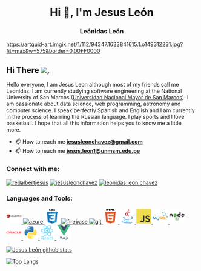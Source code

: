 <h1 align="center">Hi 👋, I'm Jesus León</h1>
<h3 align="center">Leónidas León</h3>

https://artquid-art.imgix.net/1/112/94347.1633841615.1.o149312231.jpg?fit=max&w=575&border=0,00FF0000

## Hi There <img src="https://raw.githubusercontent.com/vilcajoal/vilcajoal/master/assets/wave.gif" width="27px">,
Hello everyone, I am Jesus Leon although most of my friends call me Leonidas. I am currently studying software engineering at the National University of San Marcos ([Universidad Nacional Mayor de San Marcos](http://www.unmsm.edu.pe/)).
I am passionate about data science, web programming, astronomy and computer science. I speak perfectly Spanish and English and I am currently in the process of learning the Russian language. I play sports and I love basketball. I hope that all this information helps you to know me a little more.

- 📫 How to reach me **jesusleonchavez@gmail.com**
- 📫 How to reach me **jesus.leon1@unmsm.edu.pe**

<h3 align="left">Connect with me:</h3>
<p align="left">
<a href="https://twitter.com/redalbertjesus" target="blank"><img align="center" src="https://cdn.jsdelivr.net/npm/simple-icons@3.0.1/icons/twitter.svg" alt="redalbertjesus" height="30" width="40" /></a>
<a href="https://fb.com/jesusleonchavez" target="blank"><img align="center" src="https://cdn.jsdelivr.net/npm/simple-icons@3.0.1/icons/facebook.svg" alt="jesusleonchavez" height="30" width="40" /></a>
<a href="https://instagram.com/leonidas.leon.chavez" target="blank"><img align="center" src="https://cdn.jsdelivr.net/npm/simple-icons@3.0.1/icons/instagram.svg" alt="leonidas.leon.chavez" height="30" width="40" /></a>
</p>

<h3 align="left">Languages and Tools:</h3>
<p align="left"> <a href="https://angular.io" target="_blank"> <img src="https://raw.githubusercontent.com/devicons/devicon/master/icons/angularjs/angularjs-original-wordmark.svg" alt="angularjs" width="40" height="40"/> </a> <a href="https://azure.microsoft.com/en-in/" target="_blank"> <img src="https://www.vectorlogo.zone/logos/microsoft_azure/microsoft_azure-icon.svg" alt="azure" width="40" height="40"/> </a> <a href="https://www.w3schools.com/css/" target="_blank"> <img src="https://raw.githubusercontent.com/devicons/devicon/master/icons/css3/css3-original-wordmark.svg" alt="css3" width="40" height="40"/> </a> <a href="https://firebase.google.com/" target="_blank"> <img src="https://www.vectorlogo.zone/logos/firebase/firebase-icon.svg" alt="firebase" width="40" height="40"/> </a> <a href="https://git-scm.com/" target="_blank"> <img src="https://www.vectorlogo.zone/logos/git-scm/git-scm-icon.svg" alt="git" width="40" height="40"/> </a> <a href="https://www.w3.org/html/" target="_blank"> <img src="https://raw.githubusercontent.com/devicons/devicon/master/icons/html5/html5-original-wordmark.svg" alt="html5" width="40" height="40"/> </a> <a href="https://www.java.com" target="_blank"> <img src="https://raw.githubusercontent.com/devicons/devicon/master/icons/java/java-original.svg" alt="java" width="40" height="40"/> </a> <a href="https://developer.mozilla.org/en-US/docs/Web/JavaScript" target="_blank"> <img src="https://raw.githubusercontent.com/devicons/devicon/master/icons/javascript/javascript-original.svg" alt="javascript" width="40" height="40"/> </a> <a href="https://www.mysql.com/" target="_blank"> <img src="https://raw.githubusercontent.com/devicons/devicon/master/icons/mysql/mysql-original-wordmark.svg" alt="mysql" width="40" height="40"/> </a> <a href="https://nodejs.org" target="_blank"> <img src="https://raw.githubusercontent.com/devicons/devicon/master/icons/nodejs/nodejs-original-wordmark.svg" alt="nodejs" width="40" height="40"/> </a> <a href="https://www.oracle.com/" target="_blank"> <img src="https://raw.githubusercontent.com/devicons/devicon/master/icons/oracle/oracle-original.svg" alt="oracle" width="40" height="40"/> </a> <a href="https://www.python.org" target="_blank"> <img src="https://raw.githubusercontent.com/devicons/devicon/master/icons/python/python-original.svg" alt="python" width="40" height="40"/> </a> <a href="https://reactjs.org/" target="_blank"> <img src="https://raw.githubusercontent.com/devicons/devicon/master/icons/react/react-original-wordmark.svg" alt="react" width="40" height="40"/> </a> <a href="https://vuejs.org/" target="_blank"> <img src="https://raw.githubusercontent.com/devicons/devicon/master/icons/vuejs/vuejs-original-wordmark.svg" alt="vuejs" width="40" height="40"/> </a> </p>

[![Jesus León github stats](https://github-readme-stats.vercel.app/api?username=JesusLeonChavez&show_icons=true&theme=algolia&include_all_commits=true)](https://github.com/anuraghazra/github-readme-stats)

[![Top Langs](https://github-readme-stats.vercel.app/api/top-langs/?username=JesusLeonChavez&bg_color=160deg,485563,29323c&title_color=ffffff&text_color=ffffff&icon_color=fafafa&hide_border=true&langs_count=8&locale=es)](https://github.com/anuraghazra/github-readme-stats)
